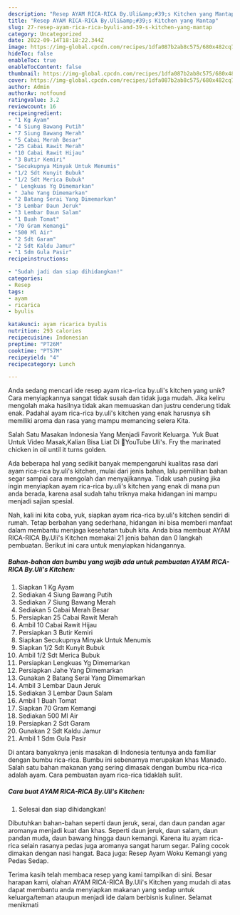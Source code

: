 ```yaml
---
description: "Resep AYAM RICA-RICA By.Uli&amp;#39;s Kitchen yang Mantap"
title: "Resep AYAM RICA-RICA By.Uli&amp;#39;s Kitchen yang Mantap"
slug: 27-resep-ayam-rica-rica-byuli-and-39-s-kitchen-yang-mantap
category: Uncategorized
date: 2022-09-14T18:18:22.344Z
image: https://img-global.cpcdn.com/recipes/1dfa087b2ab8c575/680x482cq70/ayam-rica-rica-byulis-kitchen-foto-resep-utama.jpg
hideToc: false
enableToc: true
enableTocContent: false
thumbnail: https://img-global.cpcdn.com/recipes/1dfa087b2ab8c575/680x482cq70/ayam-rica-rica-byulis-kitchen-foto-resep-utama.jpg
cover: https://img-global.cpcdn.com/recipes/1dfa087b2ab8c575/680x482cq70/ayam-rica-rica-byulis-kitchen-foto-resep-utama.jpg
author: Admin
authorAv: notfound
ratingvalue: 3.2
reviewcount: 16
recipeingredient:
- "1 Kg Ayam"
- "4 Siung Bawang Putih"
- "7 Siung Bawang Merah"
- "5 Cabai Merah Besar"
- "25 Cabai Rawit Merah"
- "10 Cabai Rawit Hijau"
- "3 Butir Kemiri"
- "Secukupnya Minyak Untuk Menumis"
- "1/2 Sdt Kunyit Bubuk"
- "1/2 Sdt Merica Bubuk"
- " Lengkuas Yg Dimemarkan"
- " Jahe Yang Dimemarkan"
- "2 Batang Serai Yang Dimemarkan"
- "3 Lembar Daun Jeruk"
- "3 Lembar Daun Salam"
- "1 Buah Tomat"
- "70 Gram Kemangi"
- "500 Ml Air"
- "2 Sdt Garam"
- "2 Sdt Kaldu Jamur"
- "1 Sdm Gula Pasir"
recipeinstructions:

- "Sudah jadi dan siap dihidangkan!"
categories:
- Resep
tags:
- ayam
- ricarica
- byulis

katakunci: ayam ricarica byulis 
nutrition: 293 calories
recipecuisine: Indonesian
preptime: "PT26M"
cooktime: "PT57M"
recipeyield: "4"
recipecategory: Lunch

---
```





Anda sedang mencari ide resep ayam rica-rica by.uli&#39;s kitchen yang unik? Cara menyiapkannya sangat tidak susah dan tidak juga mudah. Jika keliru mengolah maka hasilnya tidak akan memuaskan dan justru cenderung tidak enak. Padahal ayam rica-rica by.uli&#39;s kitchen yang enak harusnya sih memiliki aroma dan rasa yang mampu memancing selera Kita.





Salah Satu Masakan Indonesia Yang Menjadi Favorit Keluarga. Yuk Buat Untuk Video Masak,Kalian Bisa Liat Di 🔹YouTube Uli&#39;s. Fry the marinated chicken in oil until it turns golden.

Ada beberapa hal yang sedikit banyak mempengaruhi kualitas rasa dari ayam rica-rica by.uli&#39;s kitchen, mulai dari jenis bahan, lalu pemilihan bahan segar sampai cara mengolah dan menyajikannya. Tidak usah pusing jika ingin menyiapkan ayam rica-rica by.uli&#39;s kitchen yang enak di mana pun anda berada, karena asal sudah tahu triknya maka hidangan ini mampu menjadi sajian spesial.






Nah, kali ini kita coba, yuk, siapkan ayam rica-rica by.uli&#39;s kitchen sendiri di rumah. Tetap berbahan yang sederhana, hidangan ini bisa memberi manfaat dalam membantu menjaga kesehatan tubuh kita. Anda bisa membuat AYAM RICA-RICA By.Uli&#39;s Kitchen memakai 21 jenis bahan dan 0 langkah pembuatan. Berikut ini cara untuk menyiapkan hidangannya.

<!--inarticleads1-->

##### Bahan-bahan dan bumbu yang wajib ada untuk pembuatan AYAM RICA-RICA By.Uli&#39;s Kitchen:

1. Siapkan 1 Kg Ayam
1. Sediakan 4 Siung Bawang Putih
1. Sediakan 7 Siung Bawang Merah
1. Sediakan 5 Cabai Merah Besar
1. Persiapkan 25 Cabai Rawit Merah
1. Ambil 10 Cabai Rawit Hijau
1. Persiapkan 3 Butir Kemiri
1. Siapkan Secukupnya Minyak Untuk Menumis
1. Siapkan 1/2 Sdt Kunyit Bubuk
1. Ambil 1/2 Sdt Merica Bubuk
1. Persiapkan  Lengkuas Yg Dimemarkan
1. Persiapkan  Jahe Yang Dimemarkan
1. Gunakan 2 Batang Serai Yang Dimemarkan
1. Ambil 3 Lembar Daun Jeruk
1. Sediakan 3 Lembar Daun Salam
1. Ambil 1 Buah Tomat
1. Siapkan 70 Gram Kemangi
1. Sediakan 500 Ml Air
1. Persiapkan 2 Sdt Garam
1. Gunakan 2 Sdt Kaldu Jamur
1. Ambil 1 Sdm Gula Pasir


Di antara banyaknya jenis masakan di Indonesia tentunya anda familiar dengan bumbu rica-rica. Bumbu ini sebenarnya merupakan khas Manado. Salah satu bahan makanan yang sering dimasak dengan bumbu rica-rica adalah ayam. Cara pembuatan ayam rica-rica tidaklah sulit. 

<!--inarticleads2-->

##### Cara buat AYAM RICA-RICA By.Uli&#39;s Kitchen:


1. Selesai dan siap dihidangkan!

Dibutuhkan bahan-bahan seperti daun jeruk, serai, dan daun pandan agar aromanya menjadi kuat dan khas. Seperti daun jeruk, daun salam, daun pandan muda, daun bawang hingga daun kemangi. Karena itu ayam rica-rica selain rasanya pedas juga aromanya sangat harum segar. Paling cocok dimakan dengan nasi hangat. Baca juga: Resep Ayam Woku Kemangi yang Pedas Sedap. 

Terima kasih telah membaca resep yang kami tampilkan di sini. Besar harapan kami, olahan AYAM RICA-RICA By.Uli&#39;s Kitchen yang mudah di atas dapat membantu anda menyiapkan makanan yang sedap untuk keluarga/teman ataupun menjadi ide dalam berbisnis kuliner. Selamat menikmati
